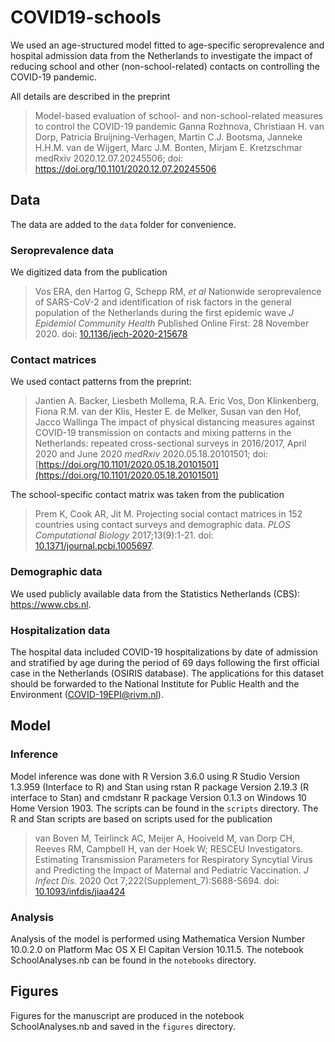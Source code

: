 # COVID19-schools

We used an age-structured model fitted to age-specific seroprevalence and hospital admission data from the Netherlands to investigate the impact of reducing school and other (non-school-related) contacts on controlling the COVID-19 pandemic.

All details are described in the preprint

> Model-based evaluation of school- and non-school-related measures to control the COVID-19 pandemic
Ganna Rozhnova, Christiaan H. van Dorp, Patricia Bruijning-Verhagen, Martin C.J. Bootsma, Janneke H.H.M. van de Wijgert, Marc J.M. Bonten, Mirjam E. Kretzschmar
medRxiv 2020.12.07.20245506; doi: https://doi.org/10.1101/2020.12.07.20245506

## Data

The data are added to the `data` folder for convenience.

### Seroprevalence data

We digitized data from the publication

> Vos ERA, den Hartog G, Schepp RM, *et al*
  Nationwide seroprevalence of SARS-CoV-2 and identification of risk factors in the general population of the Netherlands during the first epidemic wave
  *J Epidemiol Community Health* Published Online First: 28 November 2020. doi: [10.1136/jech-2020-215678](10.1136/jech-2020-215678)

### Contact matrices

We used contact patterns from the preprint:

> Jantien A. Backer, Liesbeth Mollema, R.A. Eric Vos, Don Klinkenberg, Fiona R.M. van der Klis, Hester E. de Melker, Susan van den Hof, Jacco Wallinga
  The impact of physical distancing measures against COVID-19 transmission on contacts and mixing patterns in the Netherlands: 
  repeated cross-sectional surveys in 2016/2017, April 2020 and June 2020
  *medRxiv* 2020.05.18.20101501; doi: [https://doi.org/10.1101/2020.05.18.20101501](https://doi.org/10.1101/2020.05.18.20101501)
  
The school-specific contact matrix was taken from the publication 
> Prem K, Cook AR, Jit M. Projecting social contact matrices in 152 countries using contact surveys and demographic data. *PLOS Computational Biology* 2017;13(9):1-21. doi: [10.1371/journal.pcbi.1005697](10.1371/journal.pcbi.1005697).

### Demographic data

We used publicly available data from the Statistics Netherlands (CBS): https://www.cbs.nl.

### Hospitalization data

The hospital data included COVID-19 hospitalizations by date of admission and stratified by age during the period of 69 days following the first official case in the Netherlands (OSIRIS database). The applications for this dataset should be forwarded to the National Institute for Public Health and the Environment (COVID-19EPI@rivm.nl).

## Model 

### Inference

Model inference was done with R Version 3.6.0 using R Studio Version 1.3.959 (Interface to R) and Stan using rstan R package Version 2.19.3 (R interface to Stan) and cmdstanr R package Version 0.1.3 on Windows 10 Home Version 1903. The scripts can be found in the `scripts` directory. The R and Stan scripts are based on scripts used for the publication

> van Boven M, Teirlinck AC, Meijer A, Hooiveld M, van Dorp CH, Reeves RM, Campbell H, van der Hoek W; RESCEU Investigators. 
  Estimating Transmission Parameters for Respiratory Syncytial Virus and Predicting the Impact of Maternal and Pediatric Vaccination. 
  *J Infect Dis.* 2020 Oct 7;222(Supplement_7):S688-S694. doi: [10.1093/infdis/jiaa424](10.1093/infdis/jiaa424)

### Analysis

Analysis of the model is performed using Mathematica Version Number 10.0.2.0 on Platform Mac OS X El Capitan Version 10.11.5. The notebook SchoolAnalyses.nb can be found in the `notebooks` directory.

## Figures

Figures for the manuscript are produced in the notebook SchoolAnalyses.nb and saved in the `figures` directory.
